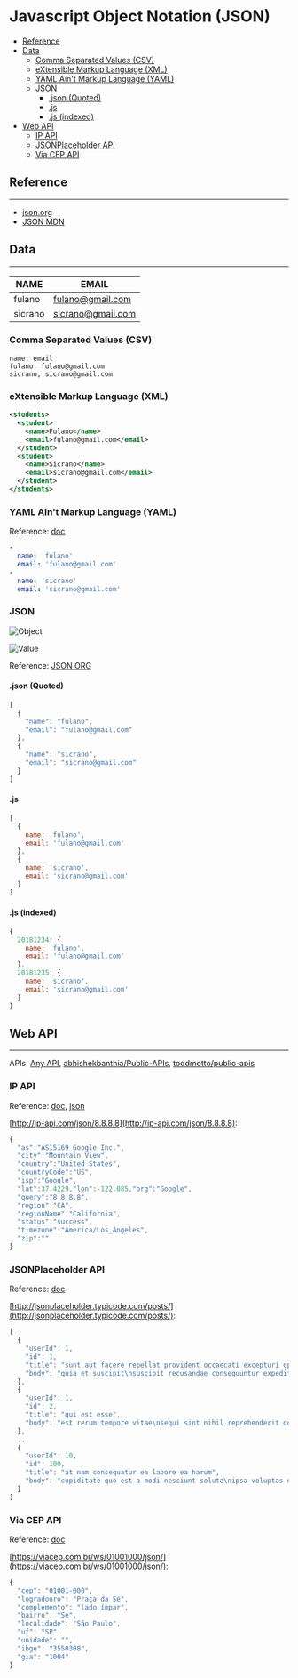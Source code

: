 # Javascript Object Notation (JSON)

* [Reference](#reference)
* [Data](#data)
  * [Comma Separated Values (CSV)](#comma-separated-values-csv)
  * [eXtensible Markup Language (XML)](#extensible-markup-language-xml)
  * [YAML Ain't Markup Language (YAML)](#yaml-aint-markup-language-yaml)
  * [JSON](#json)
    * [.json (Quoted)](#json-quoted)
    * [.js](#js)
    * [.js (indexed)](#js-indexed)
* [Web API](#web-api)
  * [IP API](#ip-api)
  * [JSONPlaceholder API](#jsonplaceholder-api)
  * [Via CEP API](#via-cep-api)

## Reference
---

* [json.org](http://json.org/)
* [JSON MDN](https://developer.mozilla.org/en-US/docs/Web/JavaScript/Reference/Global_Objects/json)

## Data
---

|NAME|EMAIL|
|-|-|
|fulano|fulano@gmail.com|
|sicrano|sicrano@gmail.com|

### Comma Separated Values (CSV)
```csv
name, email
fulano, fulano@gmail.com
sicrano, sicrano@gmail.com
```

### eXtensible Markup Language (XML)
```xml
<students>
  <student>
    <name>Fulano</name>
    <email>fulano@gmail.com</email>
  </student>
  <student>
    <name>Sicrano</name>
    <email>sicrano@gmail.com</email>
  </student>
</students>
```

### YAML Ain't Markup Language (YAML)

Reference: [doc](http://yaml.org/)

```yaml
-
  name: 'fulano'
  email: 'fulano@gmail.com'
-
  name: 'sicrano'
  email: 'sicrano@gmail.com'
```

### JSON

![Object](http://json.org/object.gif)

![Value](http://json.org/value.gif)

Reference: [JSON ORG](http://json.org)

#### .json (Quoted)
```js
[
  {
    "name": "fulano",
    "email": "fulano@gmail.com"
  },
  {
    "name": "sicrano",
    "email": "sicrano@gmail.com"
  }
]
```

#### .js
```js
[
  {
    name: 'fulano',
    email: 'fulano@gmail.com'
  },
  {
    name: 'sicrano',
    email: 'sicrano@gmail.com'
  }
]
```

#### .js (indexed)

```js
{
  20181234: {
    name: 'fulano',
    email: 'fulano@gmail.com'
  },
  20181235: {
    name: 'sicrano',
    email: 'sicrano@gmail.com'
  }
}
```

## Web API
---
<!-- TODO RestFull, Web of Data] -->

APIs: [Any  API](https://any-api.com/), [abhishekbanthia/Public-APIs](https://github.com/abhishekbanthia/Public-APIs), [toddmotto/public-apis](https://github.com/toddmotto/public-apis)

### IP API

Reference: [doc](http://ip-api.com/docs/), [json](http://ip-api.com/docs/api:json)

[http://ip-api.com/json/8.8.8.8](http://ip-api.com/json/8.8.8.8):
```js
{
  "as":"AS15169 Google Inc.",
  "city":"Mountain View",
  "country":"United States",
  "countryCode":"US",
  "isp":"Google",
  "lat":37.4229,"lon":-122.085,"org":"Google",
  "query":"8.8.8.8",
  "region":"CA",
  "regionName":"California",
  "status":"success",
  "timezone":"America/Los_Angeles",
  "zip":""
}
```

### JSONPlaceholder API

Reference: [doc](http://jsonplaceholder.typicode.com/)

[http://jsonplaceholder.typicode.com/posts/](http://jsonplaceholder.typicode.com/posts/):
```js
[
  {
    "userId": 1,
    "id": 1,
    "title": "sunt aut facere repellat provident occaecati excepturi optio reprehenderit",
    "body": "quia et suscipit\nsuscipit recusandae consequuntur expedita et cum\nreprehenderit molestiae ut ut quas totam\nnostrum rerum est autem sunt rem eveniet architecto"
  },
  {
    "userId": 1,
    "id": 2,
    "title": "qui est esse",
    "body": "est rerum tempore vitae\nsequi sint nihil reprehenderit dolor beatae ea dolores neque\nfugiat blanditiis voluptate porro vel nihil molestiae ut reiciendis\nqui aperiam non debitis possimus qui neque nisi nulla"
  },
  ...
  {
    "userId": 10,
    "id": 100,
    "title": "at nam consequatur ea labore ea harum",
    "body": "cupiditate quo est a modi nesciunt soluta\nipsa voluptas error itaque dicta in\nautem qui minus magnam et distinctio eum\naccusamus ratione error aut"
  }
]
```

### Via CEP API

Reference: [doc](https://viacep.com.br/)

[https://viacep.com.br/ws/01001000/json/](https://viacep.com.br/ws/01001000/json/):
```js
{
  "cep": "01001-000",
  "logradouro": "Praça da Sé",
  "complemento": "lado ímpar",
  "bairro": "Sé",
  "localidade": "São Paulo",
  "uf": "SP",
  "unidade": "",
  "ibge": "3550308",
  "gia": "1004"
}
```